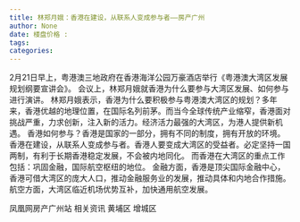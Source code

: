 ```yaml
---
title: 林郑月娥：香港在建设，从联系人变成参与者——房产广州
author: None
date: 楼盘价格 : 
tags: 
categories: 
---
```

                        
<!-- more -->
2月21日早上，粤港澳三地政府在香港海洋公园万豪酒店举行《粤港澳大湾区发展规划纲要宣讲会》。 会议上，林郑月娥就香港为什么要参与大湾区发展、如何参与进行演讲。
林郑月娥表示，香港为什么要积极参与粤港澳大湾区的规划？多年来，香港优越的地理位置，在国际名列前茅。而当今全球传统产业缩窄，香港面对挑战严重，力求创新，注入新的活力。经济活力最强的大湾区，为港人提供新机遇。
香港如何参与？香港是国家的一部分，拥有不同的制度，拥有开放的环境。香港在建设，从联系人变成参与者。香港人要变成大湾区的受益者。必定坚持一国两制，有利于长期香港稳定发展，不会被内地同化。
而香港在大湾区的重点工作包括：巩固金融，国际航空枢纽的地位。
金融方面，香港是顶尖国际金融中心，香港可借大湾区的庞大人口，推动金融服务业的发展，推动具体和内地合作措施。
航空方面，大湾区临近机场优势互补，加快通用航空发展。
                        
                        
                        
                        
                                        
                    
                    
                
                    
                    
                    
                
                    
                
凤凰网房产广州站
相关资讯
黄埔区
增城区
	                        
	                    
	                        
	                    
